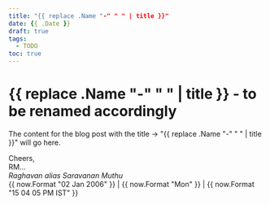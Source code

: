 ```yaml
---
title: "{{ replace .Name "-" " " | title }}"
date: {{ .Date }}
draft: true
tags:
  - TODO
toc: true
---
```


# {{ replace .Name "-" " " | title }} - to be renamed accordingly

The content for the blog post with the title &rarr; "{{ replace .Name "-" " " | title }}" will go here.

<!--more-->


Cheers,\
RM...\
_Raghavan alias Saravanan Muthu_\
{{ now.Format "02 Jan 2006" }} | {{ now.Format "Mon" }} | {{ now.Format "15 04 05 PM IST" }}
